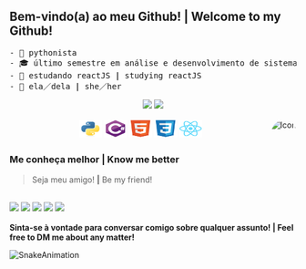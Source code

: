 ## Bem-vindo(a) ao meu Github! | Welcome to my Github!
<pre>
- 🐍 pythonista
- 🎓 último semestre em análise e desenvolvimento de sistemas <b>|</b> last semester in systems analysis and development
- 🌱 estudando reactJS <b>|</b> studying reactJS
- 🌸 ela／dela <b>|</b> she／her
</pre>

<div align="center">
  <a href="https://github.com/alicefkw"></a>
  <img height="180em" src="https://github-readme-stats.vercel.app/api?username=alicefkw&show_icons=true&theme=gruvbox&include_all_commits=true&count_private=true"/>
  <img height="180em" src="https://github-readme-stats.vercel.app/api/top-langs/?username=alicefkw&layout=compact&langs_count=7&theme=gruvbox"/>
  <div style="display: inline_block"><br>
    <img align="right" alt="Icon" height="150" style="border-radius:50px;" src="https://cdn.discordapp.com/attachments/973439116274462772/1021927166579056732/picrew.png">
    <img align="center" alt="Python" height="30" width="40" src="https://raw.githubusercontent.com/devicons/devicon/master/icons/python/python-original.svg">
    <img align="center" alt="Csharp" height="30" width="40" src="https://raw.githubusercontent.com/devicons/devicon/master/icons/csharp/csharp-original.svg">
    <img align="center" alt="HTML" height="30" width="40" src="https://raw.githubusercontent.com/devicons/devicon/master/icons/html5/html5-original.svg">
    <img align="center" alt="CSS" height="30" width="40" src="https://raw.githubusercontent.com/devicons/devicon/master/icons/css3/css3-original.svg">
    <img align="center" alt="React" height="30" width="40" src="https://raw.githubusercontent.com/devicons/devicon/master/icons/react/react-original.svg">
  </div>
</div>

##

<h3>Me conheça melhor <b>|</b> Know me better</h3>

> Seja meu amigo! **|** Be my friend!
</br>

<div>
  <a href="https://t.me/alicefkw" target="_blank"><img src="https://img.shields.io/badge/Telegram-2CA5E0?style=for-the-badge&logo=telegram&logoColor=white" target="_blank"></a>
  <a href="https://instagram.com/alicefkw" target="_blank"><img src="https://img.shields.io/badge/-Instagram-%23E4405F?style=for-the-badge&logo=instagram&logoColor=white" target="_blank"></a>
  <a href="https://discord.com/users/alic%C3%AAnhanh%C3%A1#7398" target="_blank"><img src="https://img.shields.io/badge/Discord-7289DA?style=for-the-badge&logo=discord&logoColor=white" target="_blank"></a> 
  <a href = "mailto:alicefkw1@gmail.com"><img src="https://img.shields.io/badge/-Gmail-%23333?style=for-the-badge&logo=gmail&logoColor=white" target="_blank"></a>
  <a href="https://www.linkedin.com/in/alice-pinna/" target="_blank"><img src="https://img.shields.io/badge/-LinkedIn-%230077B5?style=for-the-badge&logo=linkedin&logoColor=white" target="_blank"></a>
</div>

</br>
<b>Sinta-se à vontade para conversar comigo sobre qualquer assunto! | Feel free to DM me about any matter!</b>

</br>

![SnakeAnimation](https://github.com/alicefkw/alicefkw/blob/output/github-contribution-grid-snake.svg)

